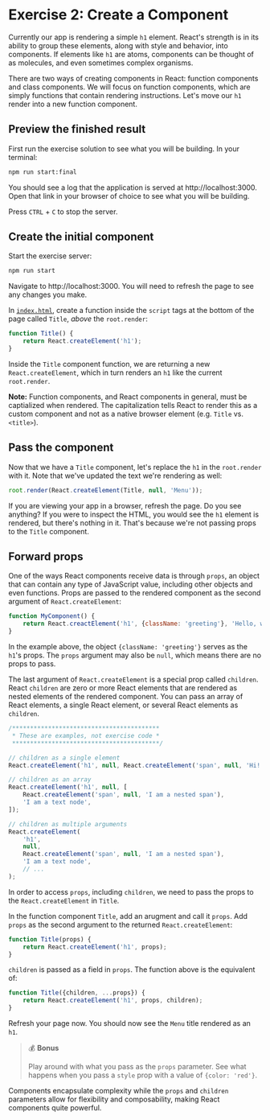 # Exercise 2: Create a Component

Currently our app is rendering a simple `h1` element. React's strength is in its ability to group these elements, along with style and behavior, into components. If elements like `h1` are atoms, components can be thought of as molecules, and even sometimes complex organisms.

There are two ways of creating components in React: function components and class components. We will focus on function components, which are simply functions that contain rendering instructions. Let's move our `h1` render into a new function component.

## Preview the finished result

First run the exercise solution to see what you will be building. In your terminal:

```bash
npm run start:final
```

You should see a log that the application is served at http://localhost:3000. Open that link in your browser of choice to see what you will be building.

Press `CTRL` + `C` to stop the server.

## Create the initial component

Start the exercise server:

```bash
npm run start 
```

Navigate to http://localhost:3000. You will need to refresh the page to see any changes you make.

In [`index.html`](./index.html), create a function inside the `script` tags at the bottom of the page called `Title`, _above_ the `root.render`:

```js
function Title() {
    return React.createElement('h1');
}
```

Inside the `Title` component function, we are returning a new `React.createElement`, which in turn renders an `h1` like the current `root.render`.

**Note:** Function components, and React components in general, must be captialized when rendered. The capitalization tells React to render this as a custom component and not as a native browser element (e.g. `Title` vs. `<title>`).

## Pass the component

Now that we have a `Title` component, let's replace the `h1` in the `root.render` with it. Note that we've updated the text we're rendering as well:

```js
root.render(React.createElement(Title, null, 'Menu'));
```

If you are viewing your app in a browser, refresh the page. Do you see anything? If you were to inspect the HTML, you would see the `h1` element is rendered, but there's nothing in it. That's because we're not passing props to the `Title` component.

## Forward props

One of the ways React components receive data is through `props`, an object that can contain any type of JavaScript value, including other objects and even functions. Props are passed to the rendered component as the second argument of `React.createElement`:

```js
function MyComponent() {
    return React.creactElement('h1', {className: 'greeting'}, 'Hello, world!');
}
```

In the example above, the object `{className: 'greeting'}` serves as the `h1`'s props. The `props` argument may also be `null`, which means there are no props to pass.

The last argument of `React.createElement` is a special prop called `children`. React `children` are zero or more React elements that are rendered as nested elements of the rendered component. You can pass an array of React elements, a single React element, or several React elements as `children`.

```js
/*****************************************
 * These are examples, not exercise code *
 *****************************************/

// children as a single element
React.createElement('h1', null, React.createElement('span', null, 'Hi!'));

// children as an array
React.createElement('h1', null, [
    React.createElement('span', null, 'I am a nested span'),
    'I am a text node',
]);

// children as multiple arguments
React.createElement(
    'h1',
    null,
    React.createElement('span', null, 'I am a nested span'),
    'I am a text node',
    // ...
);
```

In order to access `props`, including `children`, we need to pass the props to the `React.createElement` in `Title`.

In the function component `Title`, add an arugment and call it `props`. Add `props` as the second argument to the returned `React.createElement`:

```js
function Title(props) {
    return React.createElement('h1', props);
}
```

`children` is passed as a field in `props`. The function above is the equivalent of:

```js
function Title({children, ...props}) {
    return React.createElement('h1', props, children);
}
```

Refresh your page now. You should now see the `Menu` title rendered as an `h1`.

> 💰 **Bonus** 
> 
> Play around with what you pass as the `props` parameter. See what happens when you pass a `style` prop with a value of `{color: 'red'}`.

Components encapsulate complexity while the `props` and `children` parameters allow for flexibility and composability, making React components quite powerful.
